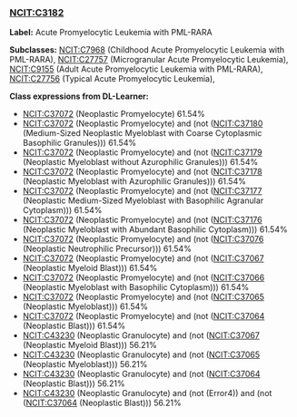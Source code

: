 
### [NCIT:C3182](http://purl.obolibrary.org/obo/NCIT_C3182)
**Label:** Acute Promyelocytic Leukemia with PML-RARA

**Subclasses:** [NCIT:C7968](http://purl.obolibrary.org/obo/NCIT_C7968) (Childhood Acute Promyelocytic Leukemia with PML-RARA), [NCIT:C27757](http://purl.obolibrary.org/obo/NCIT_C27757) (Microgranular Acute Promyelocytic Leukemia), [NCIT:C9155](http://purl.obolibrary.org/obo/NCIT_C9155) (Adult Acute Promyelocytic Leukemia with PML-RARA), [NCIT:C27756](http://purl.obolibrary.org/obo/NCIT_C27756) (Typical Acute Promyelocytic Leukemia), 

**Class expressions from DL-Learner:**

- [NCIT:C37072](http://purl.obolibrary.org/obo/NCIT_C37072) (Neoplastic Promyelocyte) 61.54%
- [NCIT:C37072](http://purl.obolibrary.org/obo/NCIT_C37072) (Neoplastic Promyelocyte) and (not ([NCIT:C37180](http://purl.obolibrary.org/obo/NCIT_C37180) (Medium-Sized Neoplastic Myeloblast with Coarse Cytoplasmic Basophilic Granules))) 61.54%
- [NCIT:C37072](http://purl.obolibrary.org/obo/NCIT_C37072) (Neoplastic Promyelocyte) and (not ([NCIT:C37179](http://purl.obolibrary.org/obo/NCIT_C37179) (Neoplastic Myeloblast without Azurophilic Granules))) 61.54%
- [NCIT:C37072](http://purl.obolibrary.org/obo/NCIT_C37072) (Neoplastic Promyelocyte) and (not ([NCIT:C37178](http://purl.obolibrary.org/obo/NCIT_C37178) (Neoplastic Myeloblast with Azurophilic Granules))) 61.54%
- [NCIT:C37072](http://purl.obolibrary.org/obo/NCIT_C37072) (Neoplastic Promyelocyte) and (not ([NCIT:C37177](http://purl.obolibrary.org/obo/NCIT_C37177) (Neoplastic Medium-Sized Myeloblast with Basophilic Agranular Cytoplasm))) 61.54%
- [NCIT:C37072](http://purl.obolibrary.org/obo/NCIT_C37072) (Neoplastic Promyelocyte) and (not ([NCIT:C37176](http://purl.obolibrary.org/obo/NCIT_C37176) (Neoplastic Myeloblast with Abundant Basophilic Cytoplasm))) 61.54%
- [NCIT:C37072](http://purl.obolibrary.org/obo/NCIT_C37072) (Neoplastic Promyelocyte) and (not ([NCIT:C37076](http://purl.obolibrary.org/obo/NCIT_C37076) (Neoplastic Neutrophilic Precursor))) 61.54%
- [NCIT:C37072](http://purl.obolibrary.org/obo/NCIT_C37072) (Neoplastic Promyelocyte) and (not ([NCIT:C37067](http://purl.obolibrary.org/obo/NCIT_C37067) (Neoplastic Myeloid Blast))) 61.54%
- [NCIT:C37072](http://purl.obolibrary.org/obo/NCIT_C37072) (Neoplastic Promyelocyte) and (not ([NCIT:C37066](http://purl.obolibrary.org/obo/NCIT_C37066) (Neoplastic Myeloblast with Basophilic Cytoplasm))) 61.54%
- [NCIT:C37072](http://purl.obolibrary.org/obo/NCIT_C37072) (Neoplastic Promyelocyte) and (not ([NCIT:C37065](http://purl.obolibrary.org/obo/NCIT_C37065) (Neoplastic Myeloblast))) 61.54%
- [NCIT:C37072](http://purl.obolibrary.org/obo/NCIT_C37072) (Neoplastic Promyelocyte) and (not ([NCIT:C37064](http://purl.obolibrary.org/obo/NCIT_C37064) (Neoplastic Blast))) 61.54%
- [NCIT:C43230](http://purl.obolibrary.org/obo/NCIT_C43230) (Neoplastic Granulocyte) and (not ([NCIT:C37067](http://purl.obolibrary.org/obo/NCIT_C37067) (Neoplastic Myeloid Blast))) 56.21%
- [NCIT:C43230](http://purl.obolibrary.org/obo/NCIT_C43230) (Neoplastic Granulocyte) and (not ([NCIT:C37065](http://purl.obolibrary.org/obo/NCIT_C37065) (Neoplastic Myeloblast))) 56.21%
- [NCIT:C43230](http://purl.obolibrary.org/obo/NCIT_C43230) (Neoplastic Granulocyte) and (not ([NCIT:C37064](http://purl.obolibrary.org/obo/NCIT_C37064) (Neoplastic Blast))) 56.21%
- [NCIT:C43230](http://purl.obolibrary.org/obo/NCIT_C43230) (Neoplastic Granulocyte) and (not (Error4)) and (not ([NCIT:C37064](http://purl.obolibrary.org/obo/NCIT_C37064) (Neoplastic Blast))) 56.21%


